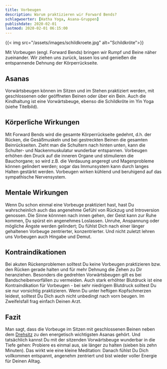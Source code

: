 ```yaml
---
title: Vorbeugen
description: Warum praktizieren wir Forward Bends?
schlagwoerter: [Hatha Yoga, Asana-Gruppen]
publishdate: 2020-02-01
lastmod: 2020-02-01 06:15:00
---
```


{{< img src="/assets/images/schildkroete.jpg" alt="Schildkröte">}}

Mit Vorbeugen (engl. Forward Bends) bringen wir Rumpf und Beine näher zueinander. Wir ziehen uns zurück, lassen los und genießen die entspannende Dehnung der Körperrückseite.

## Asanas

Vorwärtsbeugen können im Sitzen und im Stehen praktiziert werden, mit geschlossenen oder geöffneten Beinen oder über ein Bein. Auch die Kindhaltung ist eine Vorwärtsbeuge, ebenso die Schildkröte im Yin Yoga (siehe Titelbild).

## Körperliche Wirkungen

Mit Forward Bends wird die gesamte Körperrückseite gedehnt, d.h. der Rücken, die Gesäßmuskeln und bei gestreckten Beinen die gesamten Beinrückseiten. Zieht man die Schultern nach hinten unten, kann    die Schulter- und Nackenmuskulatur wunderbar entspannen. Vorbeugen erhöhen den Druck auf die inneren Organe und stimulieren die Bauchorgane; so wird z.B. die Verdauung angeregt und Magenprobleme können gelindert werden; sogar das Immunsystem kann durch langes Halten gestärkt werden. Vorbeugen wirken kühlend und beruhigend auf das sympathische Nervensystem.

## Mentale Wirkungen

Wenn Du schon einmal eine Vorbeuge praktiziert hast, hast Du wahrscheinlich auch das angenehme Gefühl von Rückzug und Introversion genossen. Die Sinne könnnen nach innen gehen, der Geist kann zur Ruhe kommen, Du spürst ein angenehmes Loslassen. Unruhe, Anspannung oder mögliche Ängste werden gelindert; Du fühlst Dich nach einer länger gehaltenen Vorbeuge zentrierter, konzentrierter. Und nicht zuletzt lehren uns Vorbeugen auch Hingabe und Demut.

## Kontraindikationen

Bei akuten Rückenproblemen solltest Du keine Vorbeugen praktizieren bzw. den Rücken gerade halten und für mehr Dehnung die Zehen zu Dir heranziehen. Besonders die gedrehten Vorwärtsbeugen gilt es bei Bandscheibenvorfällen zu vermeiden. Auch stark erhöhter Blutdruck ist eine Kontraindikation für Vorbeugen - bei sehr niedrigem Blutdruck solltest Du sie nur vorsichtig praktizieren. Wenn Du unter heftigen Kopfschmerzen leidest, solltest Du Dich auch nicht unbedingt nach vorn beugen. Im Zweifelsfall frag einfach Deinen Arzt.

## Fazit

Man sagt, dass die Vorbeuge im Sitzen mit geschlossenen Beinen neben dem [Drehsitz][1] zu den energetisch wichtigsten Asanas gehört. Und tatsächlich kannst Du mit der sitzenden Vorwärtsbeuge wunderbar in die Tiefe gehen: Probiere es einmal aus, sie länger zu halten (sieben bis zehn Minuten). Das wirkt wie eine kleine Meditation: Danach fühlst Du Dich vollkommen entspannt, angenehm zentriert und bist wieder voller Energie für Deinen Alltag.

[1]: /artikel/2020/drehhaltungen/
